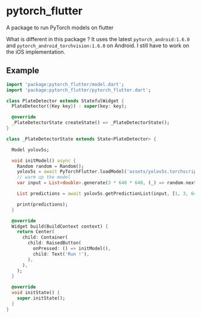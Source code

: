 # pytorch_flutter

A package to run PyTorch models on flutter

What is different in this package ?
It uses the latest `pytorch_android:1.6.0` and `pytorch_android_torchvision:1.6.0` on Android. I still have to work on the iOS implementation.

## Example

```dart
import 'package:pytorch_flutter/model.dart';
import 'package:pytorch_flutter/pytorch_flutter.dart';

class PlateDetector extends StatefulWidget {
  PlateDetector({Key key}) : super(key: key);

  @override
  _PlateDetectorState createState() => _PlateDetectorState();
}

class _PlateDetectorState extends State<PlateDetector> {

  Model yolov5s;

  void initModel() async {
    Random random = Random();
    yolov5s = await PyTorchFlutter.loadModel('assets/yolov5s.torchscript.pt');
    // warm up the model
    var input = List<double>.generate(3 * 640 * 640, (_) => random.nextInt(255) / 255.0);

    List predictions = await yolov5s.getPredictionList(input, [1, 3, 640, 640], DType.float32, DType.float32);

    print(predictions);
  }

  @override
  Widget build(BuildContext context) {
    return Center(
      child: Container(
        child: RaisedButton(
          onPressed: () => initModel(),
          child: Text('Run !'),
        ),
      ),
    );
  }

  @override
  void initState() {
    super.initState();
  }
}
```
